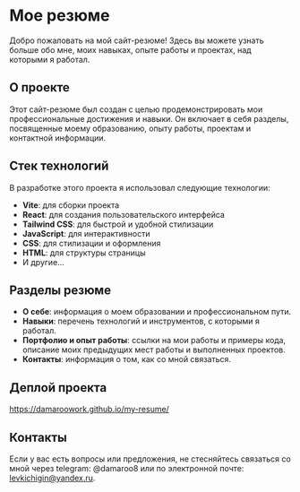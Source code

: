 # Мое резюме

Добро пожаловать на мой сайт-резюме! Здесь вы можете узнать больше обо мне, моих навыках, опыте работы и проектах, над которыми я работал.

## О проекте

Этот сайт-резюме был создан с целью продемонстрировать мои профессиональные достижения и навыки. Он включает в себя разделы, посвященные моему образованию, опыту работы, проектам и контактной информации.

## Стек технологий

В разработке этого проекта я использовал следующие технологии:

- **Vite**: для сборки проекта
- **React**: для создания пользовательского интерфейса
- **Tailwind CSS**: для быстрой и удобной стилизации
- **JavaScript**: для интерактивности
- **CSS**: для стилизации и оформления
- **HTML**: для структуры страницы
- И другие...

## Разделы резюме

- **О себе**: информация о моем образовании и профессиональном пути.
- **Навыки**: перечень технологий и инструментов, с которыми я работал.
- **Портфолио и опыт работы**: ссылки на мои работы и примеры кода, описание моих предыдущих мест работы и выполненных проектов.
- **Контакты**: информация о том, как со мной связаться.

## Деплой проекта

https://damaroowork.github.io/my-resume/

## Контакты
Если у вас есть вопросы или предложения, не стесняйтесь связаться со мной через telegram: @damaroo8 или по электронной почте: levkichigin@yandex.ru.
